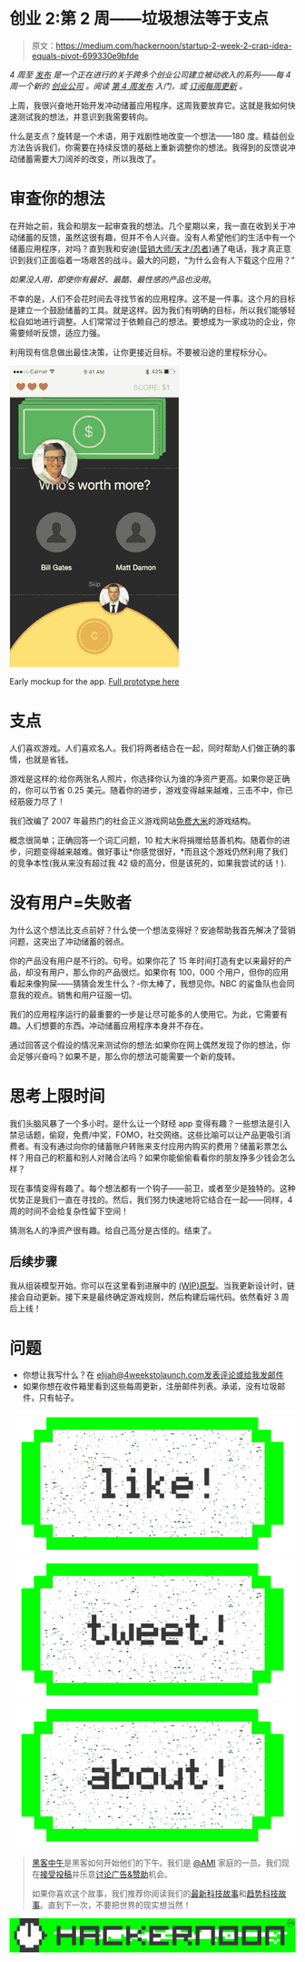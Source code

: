 # 创业 2:第 2 周——垃圾想法等于支点

> 原文：<https://medium.com/hackernoon/startup-2-week-2-crap-idea-equals-pivot-699330e9bfde>

*4 周至* [*发布*](https://hackernoon.com/tagged/launch) *是一个正在进行的关于跨多个创业公司建立被动收入的系列——每 4 周一个新的* [*创业公司*](https://hackernoon.com/tagged/startup) *。阅读* [*第 4 周发布*](http://4weekstolaunch.com/4-weeks-to-launchlaunch/) *入门，或* [*订阅每周更新*](http://4weekstolaunch.com/newsletter/) *。*

上周，我很兴奋地开始开发冲动储蓄应用程序。这周我要放弃它。这就是我如何快速测试我的想法，并意识到我需要转向。

什么是支点？旋转是一个术语，用于戏剧性地改变一个想法——180 度。精益创业方法告诉我们，你需要在持续反馈的基础上重新调整你的想法。我得到的反馈说冲动储蓄需要大刀阔斧的改变，所以我改了。

# 审查你的想法

在开始之前，我会和朋友一起审查我的想法。几个星期以来，我一直在收到关于冲动储蓄的反馈，虽然这很有趣，但并不令人兴奋。没有人希望他们的生活中有一个储蓄应用程序，对吗？直到我和安迪([营销大师/天才/忍者](http://andrewtider.com/))通了电话，我才真正意识到我们正面临着一场艰苦的战斗。最大的问题，“为什么会有人下载这个应用？”

*如果没人用，即使你有最好、最酷、最性感的产品也没用*。

不幸的是，人们不会花时间去寻找节省的应用程序。这不是一件事。这个月的目标是建立一个鼓励储蓄的工具。就是这样。因为我们有明确的目标，所以我们能够轻松自如地进行调整。人们常常过于依赖自己的想法。要想成为一家成功的企业，你需要倾听反馈，适应力强。

利用现有信息做出最佳决策，让你更接近目标。不要被沿途的里程标分心。

![](img/028bb260bdde83663eb94d03679c353f.png)

Early mockup for the app. [Full prototype here](https://xd.adobe.com/view/fdf498b9-01ee-4472-b5c9-d1632c802380/)

# 支点

人们喜欢游戏。人们喜欢名人。我们将两者结合在一起，同时帮助人们做正确的事情，也就是省钱。

游戏是这样的:给你两张名人照片，你选择你认为谁的净资产更高。如果你是正确的，你可以节省 0.25 美元。随着你的进步，游戏变得越来越难，三击不中，你已经筋疲力尽了！

我们改编了 2007 年最热门的社会正义游戏网站[免费大米](http://freerice.com/#/english-vocabulary/1391)的游戏结构。

概念很简单；正确回答一个词汇问题，10 粒大米将捐赠给慈善机构。随着你的进步，问题变得越来越难。做好事让*你感觉很好，*而且这个游戏仍然利用了我们的竞争本性(我从来没有超过我 42 级的高分，但是该死的，如果我尝试的话！).

# 没有用户=失败者

为什么这个想法比支点前好？什么使一个想法变得好？安迪帮助我首先解决了营销问题，这突出了冲动储蓄的弱点。

你的产品没有用户是不行的。句号。如果你花了 15 年时间打造有史以来最好的产品，却没有用户，那么你的产品很烂。如果你有 100，000 个用户，但你的应用看起来像狗屎——猜猜会发生什么？-你太棒了，我想见你。NBC 的鲨鱼队也会同意我的观点。销售和用户征服一切。

我们的应用程序运行的最重要的一步是让尽可能多的人使用它。为此，它需要有趣。人们想要的东西。冲动储蓄应用程序本身并不存在。

通过回答这个假设的情况来测试你的想法:如果你在网上偶然发现了你的想法，你会足够兴奋吗？如果不是，那么你的想法可能需要一个新的旋转。

# 思考上限时间

我们头脑风暴了一个多小时。是什么让一个财经 app 变得有趣？一些想法是引入禁忌话题，偷窥，免费/中奖，FOMO，社交网络。这些比喻可以让产品更吸引消费者。有没有通过向你的储蓄账户转账来支付应用内购买的费用？储蓄彩票怎么样？用自己的积蓄和别人对赌合法吗？如果你能偷偷看看你的朋友挣多少钱会怎么样？

现在事情变得有趣了。每个想法都有一个钩子——前卫，或者至少是独特的。这种优势正是我们一直在寻找的。然后，我们努力快速地将它结合在一起——同样，4 周的时间不会给复杂性留下空间！

猜测名人的净资产很有趣。给自己高分是古怪的。结束了。

## 后续步骤

我从组装模型开始。你可以在这里看到进展中的 [(WIP)原型](https://xd.adobe.com/view/fdf498b9-01ee-4472-b5c9-d1632c802380/)。当我更新设计时，链接会自动更新。接下来是最终确定游戏规则，然后构建后端代码。依然看好 3 周后上线！

# 问题

*   你想让我写什么？在 elijah@4weekstolaunch.com[发表评论或给我发邮件](mailto:elijah@4weekstolaunch.com)
*   如果你想在收件箱里看到这些每周更新，注册邮件列表。承诺，没有垃圾邮件，只有帖子。

[![](img/50ef4044ecd4e250b5d50f368b775d38.png)](http://bit.ly/HackernoonFB)[![](img/979d9a46439d5aebbdcdca574e21dc81.png)](https://goo.gl/k7XYbx)[![](img/2930ba6bd2c12218fdbbf7e02c8746ff.png)](https://goo.gl/4ofytp)

> [黑客中午](http://bit.ly/Hackernoon)是黑客如何开始他们的下午。我们是 [@AMI](http://bit.ly/atAMIatAMI) 家庭的一员。我们现在[接受投稿](http://bit.ly/hackernoonsubmission)并乐意[讨论广告&赞助](mailto:partners@amipublications.com)机会。
> 
> 如果你喜欢这个故事，我们推荐你阅读我们的[最新科技故事](http://bit.ly/hackernoonlatestt)和[趋势科技故事](https://hackernoon.com/trending)。直到下一次，不要把世界的现实想当然！

![](img/be0ca55ba73a573dce11effb2ee80d56.png)